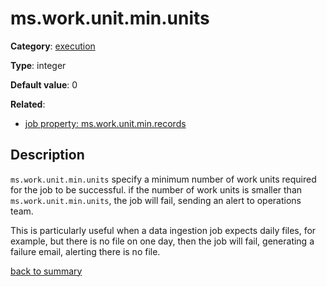 # ms.work.unit.min.units

**Category**: [execution](https://github.com/linkedin/data-integration-library/blob/master/docs/parameters/execution-parameters.md)

**Type**: integer

**Default value**: 0

**Related**:
 - [job property: ms.work.unit.min.records](https://github.com/linkedin/data-integration-library/blob/master/docs/parameters/ms.work.unit.min.records.md)
 
## Description

`ms.work.unit.min.units` specify a minimum number of work units required for the job to be successful. 
if the number of work units is smaller than `ms.work.unit.min.units`, the job will fail, sending an 
alert to operations team. 

This is particularly useful when a data ingestion job expects daily files, for example, but there
is no file on one day, then the job will fail, generating a failure email, alerting there is no
file. 

[back to summary](https://github.com/linkedin/data-integration-library/blob/master/docs/parameters/summary.md)